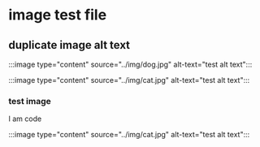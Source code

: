 
# image test file

## duplicate image alt text

:::image type="content" source="../img/dog.jpg" alt-text="test alt text":::

:::image type="content" source="../img/cat.jpg" alt-text="test alt text":::

### test image

   I am code


   :::image type="content" source="../img/cat.jpg" alt-text="test alt text":::
